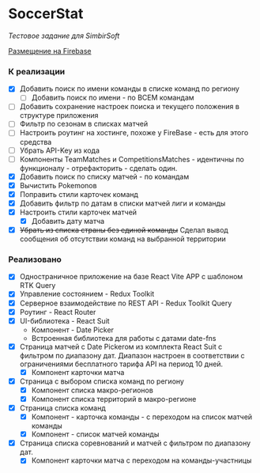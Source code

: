 # SoccerStat
_Тестовое задание для SimbirSoft_

[Размещение на Firebase](https://soccerstat-78c92.web.app)


### К реализации

- [X] Добавить поиск по имени команды в списке команд по региону
  - [ ] Добавить поиск по имени - по ВСЕМ командам
- [ ] Добавить сохранение настроек поиска и текущего положения 
  в структуре приложения
- [ ] Фильтр по сезонам в списках матчей
- [ ] Настроить роутинг на хоcтинге, похоже у FireBase - есть для этого
  средства
- [ ] Убрать API-Key из кода
- [ ] Компоненты TeamMatches и CompetitionsMatches - идентичны по
  функционалу - отрефакторить - сделать один.
- [X] Добавить поиск по списку матчей - по командам
- [X] Вычистить Pokemonов
- [X] Поправить стили карточек команд
- [X] Добавить фильтр по датам в списки матчей лиги и команды
- [X] Настроить стили карточек матчей
  - [X] Добавить дату матча
- [X] ~~Убрать из списка страны без единой команды~~
Сделал вывод сообщения об отсутствии команд на выбранной территории

### Реализовано
- [X] Одностраничное приложение на базе React Vite APP c шаблоном RTK Query
- [X] Управление состоянием - Redux Toolkit
- [X] Серверное взаимодействие по REST API - Redux Toolkit Query
- [X] Роутинг - React Router
- [X] UI-библиотека - React Suit
  + Компонент - Date Picker
  + Встроенная библиотека для работы с датами date-fns
- [X] Страница матчей с Date Pickerом из комплекта React Suit c фильтром
по диапазону дат. Диапазон настроен в соответствии с ограничениями
бесплатного тарифа API на период 10 дней.
  - [X] Компонент карточки матча
- [X] Страница с выбором списка команд по региону
  - [X] Компонент списка макро-регионов
  - [X] Компонент списка территорий в макро-регионе
- [X] Страница списка команд
  - [X] Компонент - карточка команды - с переходом на список матчей команды
  - [X] Компонент - список матчей команды
- [X] Страница списка соревнований и матчей с фильтром по диапазону дат.
  - [X] Компонент карточки матча с переходом на команды-участницы
